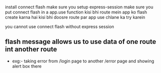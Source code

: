 install connect flash
make sure you setup express-session
make sure you put connect flash in a app.use function
kisi bhi route mein app ko flash create karna hai
kisi bhi doosre route par app use chlane ka try karein

you cannot use connect flash without express session

## flash message allows us to use data of one route int another route

- exg:- taking error from /login page to another /error page and showing alert box there
